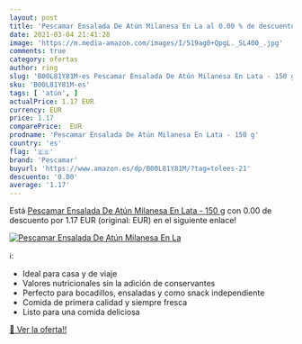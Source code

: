 ```yaml
---
layout: post
title: 'Pescamar Ensalada De Atún Milanesa En La al 0.00 % de descuento'
date: 2021-03-04 21:41:28
image: 'https://m.media-amazon.com/images/I/519ag0+QpgL._SL400_.jpg'
comments: true
category: ofertas
author: ring
slug: 'B00L81Y81M-es Pescamar Ensalada De Atún Milanesa En Lata - 150 g'
sku: 'B00L81Y81M-es'
tags: [ 'atún', ]
actualPrice: 1.17 EUR
currency: EUR
price: 1.17
comparePrice:  EUR
prodname: 'Pescamar Ensalada De Atún Milanesa En Lata - 150 g'
country: 'es'
flag: '🇪🇸'
brand: 'Pescamar'
buyurl: 'https://www.amazon.es/dp/B00L81Y81M/?tag=tolees-21'
descuento: '0.00'
average: '1.17'
---
```


Está [Pescamar Ensalada De Atún Milanesa En Lata - 150 g](https://www.amazon.es/dp/B00L81Y81M/?tag=tolees-21) con 0.00 de descuento por 1.17 EUR (original:  EUR) en el siguiente enlace!

[![Pescamar Ensalada De Atún Milanesa En La](https://m.media-amazon.com/images/I/519ag0+QpgL._SL400_.jpg)](https://www.amazon.es/dp/B00L81Y81M/?tag=tolees-21)

ℹ️:

- Ideal para casa y de viaje
- Valores nutricionales sin la adición de conservantes
- Perfecto para bocadillos, ensaladas y como snack independiente
- Comida de primera calidad y siempre fresca
- Listo para una comida deliciosa

[🛒 Ver la oferta!!](https://www.amazon.es/dp/B00L81Y81M/?tag=tolees-21)
